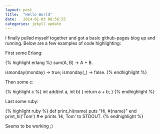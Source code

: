 ```yaml
---
layout: post
title:  "Hello World"
date:   2014-01-03 08:56:55
categories: jekyll update
---
```


I finally pulled myself together and got a basic github-pages blog up
and running. Below are a few examples of code highlighting:


First some Erlang:

{% highlight erlang %}
sum(A, B) ->
	A + B.

ismonday(monday) ->
   true;
ismonday(_) ->
   false.
{% endhighlight %}

Then some c:

{% highlight c %}
int add(int a, int b) {
	return a + b;
}
{% endhighlight %}

Last some ruby:

{% highlight ruby %}
def print_hi(name)
  puts "Hi, #{name}"
end
print_hi('Tom')
#=> prints 'Hi, Tom' to STDOUT.
{% endhighlight %}

Seems to be working ;)
